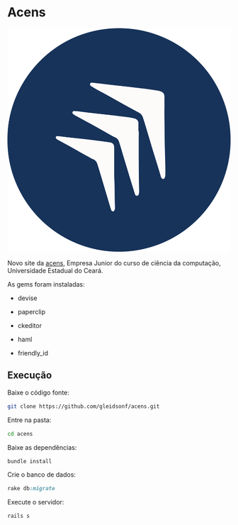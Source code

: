 # Acens
![Acens logo](app/assets/images/acens_logo.png "#goacens")

Novo site da [acens](http://acens.uece.br), Empresa Junior do curso de ciência
da computação, Universidade Estadual do Ceará.


As gems foram instaladas:
* devise

* paperclip

* ckeditor

* haml

* friendly_id


## Execução


Baixe o código fonte:

```bash
git clone https://github.com/gleidsonf/acens.git
```

Entre na pasta:
```bash
cd acens
```

Baixe as dependências:
```ruby
bundle install
```

Crie o banco de dados:
```ruby
rake db:migrate
```

Execute o servidor:
```ruby
rails s
```
